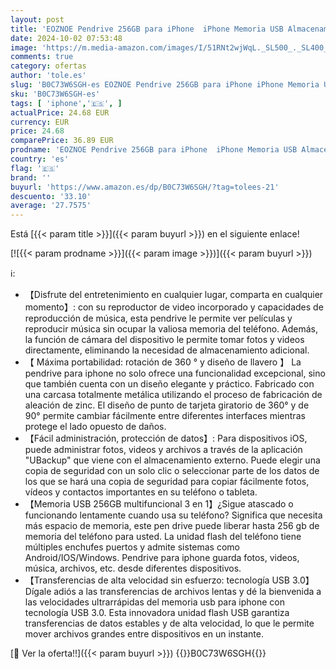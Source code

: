 ```yaml
---
layout: post
title: 'EOZNOE Pendrive 256GB para iPhone  iPhone Memoria USB Almacenamiento Externo para Guardar Más Fotos Vídeos  3 en 1 USB 3.0 Unidad Flash de Alta Velocidad Compatible con iPhone/iPad/Android/PC'
date: 2024-10-02 07:53:48
image: 'https://m.media-amazon.com/images/I/51RNt2wjWqL._SL500_._SL400_.jpg'
comments: true
category: ofertas
author: 'tole.es'
slug: 'B0C73W6SGH-es EOZNOE Pendrive 256GB para iPhone iPhone Memoria USB...'
sku: 'B0C73W6SGH-es'
tags: [ 'iphone','🇪🇸', ]
actualPrice: 24.68 EUR
currency: EUR
price: 24.68
comparePrice: 36.89 EUR
prodname: 'EOZNOE Pendrive 256GB para iPhone  iPhone Memoria USB Almacenamiento Externo para Guardar Más Fotos Vídeos  3 en 1 USB 3.0 Unidad Flash de Alta Velocidad Compatible con iPhone/iPad/Android/PC'
country: 'es'
flag: '🇪🇸'
brand: ''
buyurl: 'https://www.amazon.es/dp/B0C73W6SGH/?tag=tolees-21'
descuento: '33.10'
average: '27.7575'
---
```


Está [{{< param title >}}]({{< param buyurl >}}) en el siguiente enlace!

[![{{< param prodname >}}]({{< param image >}})]({{< param buyurl >}})

ℹ️:

- 【Disfrute del entretenimiento en cualquier lugar, comparta en cualquier momento】: con su reproductor de video incorporado y capacidades de reproducción de música, esta pendrive le permite ver películas y reproducir música sin ocupar la valiosa memoria del teléfono. Además, la función de cámara del dispositivo le permite tomar fotos y videos directamente, eliminando la necesidad de almacenamiento adicional.
- 【 Máxima portabilidad: rotación de 360 ° y diseño de llavero 】 La pendrive para iphone no solo ofrece una funcionalidad excepcional, sino que también cuenta con un diseño elegante y práctico. Fabricado con una carcasa totalmente metálica utilizando el proceso de fabricación de aleación de zinc. El diseño de punto de tarjeta giratorio de 360° y de 90° permite cambiar fácilmente entre diferentes interfaces mientras protege el lado opuesto de daños.
- 【Fácil administración, protección de datos】: Para dispositivos iOS, puede administrar fotos, videos y archivos a través de la aplicación "UBackup" que viene con el almacenamiento externo. Puede elegir una copia de seguridad con un solo clic o seleccionar parte de los datos de los que se hará una copia de seguridad para copiar fácilmente fotos, vídeos y contactos importantes en su teléfono o tableta.
- 【Memoria USB 256GB multifuncional 3 en 1】¿Sigue atascado o funcionando lentamente cuando usa su teléfono? Significa que necesita más espacio de memoria, este pen drive puede liberar hasta 256 gb de memoria del teléfono para usted. La unidad flash del teléfono tiene múltiples enchufes puertos y admite sistemas como Android/IOS/Windows. Pendrive para iphone guarda fotos, videos, música, archivos, etc. desde diferentes dispositivos.
- 【Transferencias de alta velocidad sin esfuerzo: tecnología USB 3.0】Dígale adiós a las transferencias de archivos lentas y dé la bienvenida a las velocidades ultrarrápidas del memoria usb para iphone con tecnología USB 3.0. Esta innovadora unidad flash USB garantiza transferencias de datos estables y de alta velocidad, lo que le permite mover archivos grandes entre dispositivos en un instante.

[🛒 Ver la oferta!!]({{< param buyurl >}})
{{<world>}}B0C73W6SGH{{</world>}}
